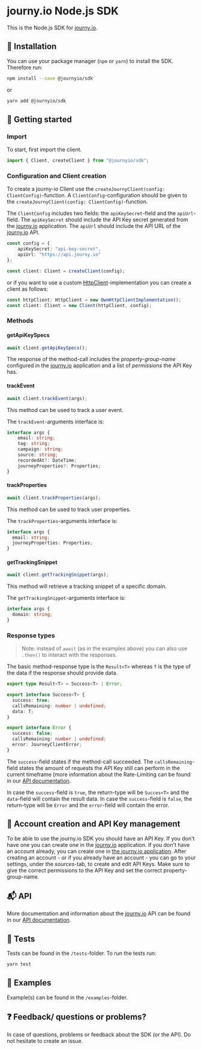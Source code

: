 # journy.io Node.js SDK

This is the Node.js SDK for [journy.io](https://journy.io?utm_source=github&utm_content=readme-js-sdk).

## 💾 Installation

You can use your package manager (`npm` or `yarn`) to install the SDK. Therefore run:

```bash
npm install --save @journyio/sdk
```
or
```bash
yarn add @journyio/sdk
```

## 🔌 Getting started

### Import

To start, first import the client.

```typescript
import { Client, createClient } from "@journyio/sdk";
```

### Configuration and Client creation

To create a journy-io Client use the `createJournyClient(config: ClientConfig)`-function.
A `ClientConfig`-configuration should be given to the `createJournyClient(config: ClientConfig)`-function.

The `ClientConfig` includes two fields: the `apiKeySecret`-field and the `apiUrl`-field. 
The `apiKeySecret` should include the API Key secret generated from the [journy.io](https://journy.io?utm_source=github&utm_content=readme-js-sdk) application.
The `apiUrl` should include the API URL of the [journy.io](https://journy.io?utm_source=github&utm_content=readme-js-sdk) API.  

```typescript
const config = {
    apiKeySecret: "api-key-secret",
    apiUrl: "https://api.journy.io"
};
```

```typescript
const client: Client = createClient(config);
```

or if you want to use a custom [HttpClient](/lib/HttpClient.ts#L70)-implementation you can create a client as follows:

```typescript
const httpClient: HttpClient = new OwnHttpClientImplementation();
const client: Client = new Client(httpClient, config);
```

### Methods

#### getApiKeySpecs

```typescript
await client.getApiKeySpecs();
```

The response of the method-call includes the *property-group-name* configured in the [journy.io](https://journy.io?utm_source=github&utm_content=readme-js-sdk) application and a list of *permissions* the API Key has.


#### trackEvent

```typescript
await client.trackEvent(args);
```

This method can be used to track a user event.

The `trackEvent`-arguments interface is:

```typescript
interface args {
    email: string;
    tag: string;
    campaign: string;
    source: string;
    recordedAt?: DateTime;
    journeyProperties?: Properties;
}
```

#### trackProperties

```typescript
await client.trackProperties(args);
```

This method can be used to track user properties.

The `trackProperties`-arguments interface is:

```typescript
interface args {
  email: string;
  journeyProperties: Properties;
}
```

#### getTrackingSnippet

```typescript
await client.getTrackingSnippet(args);
```

This method will retrieve a tracking snippet of a specific domain.

The `getTrackingSnippet`-arguments interface is:

```typescript
interface args {
  domain: string;
}
``` 

### Response types

> Note: instead of `await` (as in the examples above) you can also use `.then()` to interact with the responses.

The basic method-response type is the `Result<T>` whereas `T` is the type of the data if the response should provide data. 

```typescript
export type Result<T> = Success<T> | Error;
```

```typescript
export interface Success<T> {
  success: true;
  callsRemaining: number | undefined;
  data: T;
}

export interface Error {
  success: false;
  callsRemaining: number | undefined;
  error: JourneyClientError;
}
```

The `success`-field states if the method-call succeeded. The `callsRemaining`-field states the amount of requests the API Key still can perform in the current timeframe (more information about the Rate-Limiting can be found in our [API documentation](https://journy-io.readme.io/docs).

In case the `success`-field is `true`, the return-type will be `Succes<T>` and the `data`-field will contain the result data.
In case the `success`-field is `false`, the return-type will be `Error` and the `error`-field will contain the error.

## 🔑 Account creation and API Key management

To be able to use the journy.io SDK you should have an API Key. If you don't have one you can create one in the [journy.io](https://journy.io?utm_source=github&utm_content=readme-js-sdk) application. 
If you don't have an account already, you can create one in [the journy.io application](https://app.journy.io/register?utm_source=github&utm_content=readme-js-sdk). 
After creating an account - or if you already have an account - you can go to your settings, under the *sources*-tab, to create and edit API Keys. Make sure to give the correct permissions to the API Key and set the correct property-group-name.

## 📬 API

More documentation and information about the [journy.io](https://journy.io?utm_source=github&utm_content=readme-js-sdk) API can be found in our [API documentation](https://journy-io.readme.io/docs).

## 💯 Tests

Tests can be found in the `/tests`-folder. To run the tests run:

```bash
yarn test
```

## 📄 Examples

Example(s) can be found in the `/examples`-folder.

## ❓ Feedback/ questions or problems?

In case of questions, problems or feedback about the SDK (or the API). Do not hesitate to create an issue.
